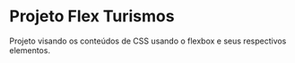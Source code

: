 # Projeto Flex Turismos

Projeto visando os conteúdos de CSS usando o flexbox e seus respectivos elementos.

